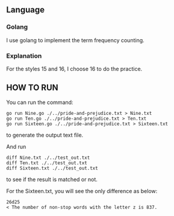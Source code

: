 ## Language
### Golang
I use golang to implement the term frequency counting.

### Explanation
For the styles 15 and 16, I choose 16 to do the practice.

## HOW TO RUN
You can run the command:
```shell
go run Nine.go ./../pride-and-prejudice.txt > Nine.txt
go run Ten.go ./../pride-and-prejudice.txt > Ten.txt
go run Sixteen.go ./../pride-and-prejudice.txt > Sixteen.txt
```
to generate the output text file.

And run 
```shell
diff Nine.txt ./../test_out.txt
diff Ten.txt ./../test_out.txt
diff Sixteen.txt ./../test_out.txt
```
to see if the result is matched or not.

For the Sixteen.txt, you will see the only difference as below:
```shell
26d25
< The number of non-stop words with the letter z is 837.
```

